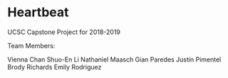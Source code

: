# Heartbeat
UCSC Capstone Project for 2018-2019

Team Members:

Vienna Chan
Shuo-En Li
Nathaniel Maasch
Gian Paredes
Justin Pimentel
Brody Richards
Emily Rodriguez

